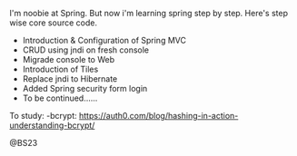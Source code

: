 I'm noobie at Spring. But now i'm learning spring step by step. Here's step wise core source code.
  - Introduction & Configuration of Spring MVC
  - CRUD using jndi on fresh console
  - Migrade console to Web
  - Introduction of Tiles
  - Replace jndi to Hibernate
  - Added Spring security form login
  - To be continued......



To study:
  -bcrypt: https://auth0.com/blog/hashing-in-action-understanding-bcrypt/
  


@BS23

